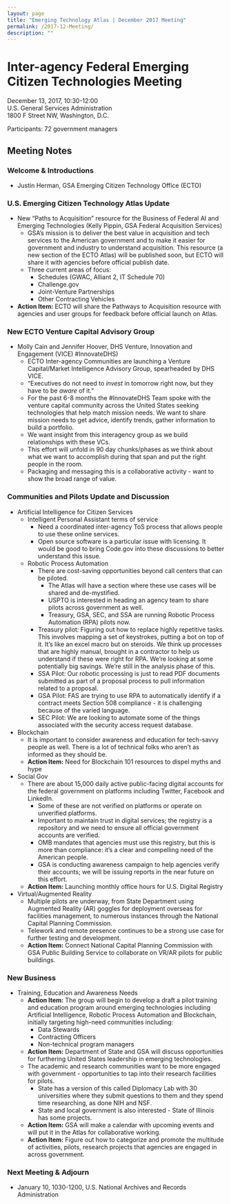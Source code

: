```yaml
---
layout: page
title: "Emerging Technology Atlas | December 2017 Meeting"
permalink: /2017-12-Meeting/
description: ""
---
```


# Inter-agency Federal Emerging Citizen Technologies Meeting
December 13, 2017, 10:30-12:00 <br>
U.S. General Services Administration <br>
1800 F Street NW, Washington, D.C.

Participants: 72 government managers

## Meeting Notes

### Welcome & Introductions
* Justin Herman, GSA Emerging Citizen Technology Office (ECTO)

### U.S. Emerging Citizen Technology Atlas Update

* New “Paths to Acquisition” resource for the Business of Federal AI and Emerging Technologies (Kelly Pippin, GSA Federal Acquisition Services)
  * GSA’s mission is to deliver the best value in acquisition and tech services to the American government and to make it easier for government and industry to understand acquisition. This resource (a new section of the ECTO Atlas) will be published soon, but ECTO will share it with agencies before official publish date.
  * Three current areas of focus:
    * Schedules (GWAC, Alliant 2, IT Schedule 70)
    * Challenge.gov
    * Joint-Venture Partnerships
    * Other Contracting Vehicles
* **Action Item:** ECTO will share the Pathways to Acquisition resource with agencies and user groups for feedback before official launch on Atlas.

### New ECTO Venture Capital Advisory Group

* Molly Cain and Jennifer Hoover, DHS Venture, Innovation and Engagement (VICE) #InnovateDHS)
  * ECTO Inter-agency Communities are launching a Venture Capital/Market Intelligence Advisory Group, spearheaded by DHS VICE.
  * “Executives do not need to _invest_ in tomorrow right now, but they have to be _aware_ of it.”
  * For the past 6-8 months the #InnovateDHS Team spoke with the venture capital community across the United States seeking technologies that help match mission needs. We want to share mission needs to get advice, identify trends, gather information to build a portfolio. 
  * We want insight from this interagency group as we build relationships with these VCs. 
  * This effort will unfold in 90 day chunks/phases as we think about what we want to accomplish during that span and put the right people in the room. 
  * Packaging and messaging this is a collaborative activity - want to show the broad range of value.

### Communities and Pilots Update and Discussion

* Artificial Intelligence for Citizen Services
  * Intelligent Personal Assistant terms of service
    * Need a coordinated inter-agency ToS process that allows people to use these online services. 
    * Open source software is a particular issue with licensing. It would be good to bring Code.gov into these discussions to better understand this issue.
  * Robotic Process Automation
    * There are cost-saving opportunities beyond call centers that can be piloted.
      * The Atlas will have a section where these use cases will be shared and de-mystified.
      * USPTO is interested in heading an agency team to share pilots across government as well.
      * Treasury, GSA, SEC, and SSA are running Robotic Process Automation (RPA) pilots now.
    * Treasury pilot: Figuring out how to replace highly repetitive tasks. This involves mapping a set of keystrokes, putting a bot on top of it. It’s like an excel macro but on steroids. We think up processes that are highly manual, brought in a contractor to help us understand if these were right for RPA. We’re looking at some potentially big savings. We’re still in the analysis phase of this.
    * SSA Pilot: Our robotic processing is just to read PDF documents submitted as part of a proposal process to pull information related to a proposal.
    * GSA Pilot: FAS are trying to use RPA to automatically identify if a contract meets Section 508 compliance - it is challenging because of the varied language.
    * SEC Pilot: We are looking to automate some of the things associated with the security access request database.
* Blockchain
  * It is important to consider awareness and education for tech-savvy people as well. There is a lot of technical folks who aren’t as informed as they should be.
  * **Action Item:** Need for Blockchain 101 resources to dispel myths and hype
* Social Gov
  * There are about 15,000 daily active public-facing digital accounts for the federal government on platforms including Twitter, Facebook and LinkedIn. 
    * Some of these are not verified on platforms or operate on unverified platforms.
    * Important to maintain trust in digital services; the registry is a repository and we need to ensure all official government accounts are verified.
    * OMB mandates that agencies must use this registry, but this is more than compliance: it’s a clear and compelling need of the American people. 
    * GSA is conducting awareness campaign to help agencies verify their accounts; we will be issuing reports in the near future on this effort.
  * **Action Item:** Launching monthly office hours for U.S. Digital Registry
* Virtual/Augmented Reality
  * Multiple pilots are underway, from State Department using Augmented Reality (AR) goggles for deployment overseas for facilities management, to numerous instances through the National Capital Planning Commission. 
  * Telework and remote presence continues to be a strong use case for further testing and development. 
  * **Action Item:** Connect National Capital Planning Commission with GSA Public Building Service to collaborate on VR/AR pilots for public buildings. 

### New Business

* Training, Education and Awareness Needs
  * **Action Item:** The group will begin to develop a draft a pilot training and education program around emerging technologies including Artificial Intelligence, Robotic Process Automation and Blockchain, initially targeting high-need communities including:
    * Data Stewards
    * Contracting Officers
    * Non-technical program managers
  * **Action Item:** Department of State and GSA will discuss opportunities for furthering United States leadership in emerging technologies. 
  * The academic and research communities want to be more engaged with government - opportunities to tap into their research facilities for pilots.
    * State has a version of this called Diplomacy Lab with 30 universities where they submit questions to them and they spend time researching, as done NIH and NSF.
    * State and local government is also interested - State of Illinois has some projects. 
  * **Action Item:** GSA will make a calendar with upcoming events and will put it in the Atlas for collaborative working.
  * **Action Item:** Figure out how to categorize and promote the multitude of activities, pilots, research projects that agencies are engaged in across government.

### Next Meeting & Adjourn

* January 10, 1030-1200, U.S. National Archives and Records Administration
